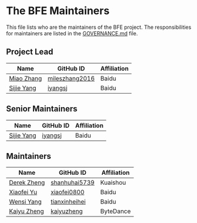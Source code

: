 # The BFE Maintainers

This file lists who are the maintainers of the BFE project. The responsibilities for maintainers are listed in the [GOVERNANCE.md](GOVERNANCE.md) file.

## Project Lead
| Name | GitHub ID | Affiliation |
| ---- | --------- | ----------- |
| [Miao Zhang](mailto:zhangmiao02@baidu.com) | [mileszhang2016](https://github.com/mileszhang2016) | Baidu |
| [Sijie Yang](mailto:iyangsj@gmail.com)   | [iyangsj](https://github.com/iyangsj) | Baidu |

## Senior Maintainers
| Name | GitHub ID | Affiliation |
| ---- | --------- | ----------- |
| [Sijie Yang](mailto:iyangsj@gmail.com)   | [iyangsj](https://github.com/iyangsj) | Baidu |

## Maintainers
| Name | GitHub ID | Affiliation |
| ---- | --------- | ----------- |
| [Derek Zheng](mailto:shanhu5739@gmail.com) | [shanhuhai5739](https://github.com/shanhuhai5739) | Kuaishou |
| [Xiaofei Yu](mailto:nemo_00o@hotmail.com) | [xiaofei0800](https://github.com/xiaofei0800) | Baidu |
| [Wensi Yang](mailto:tianxinheihei@gmail.com) | [tianxinheihei](https://github.com/tianxinheihei) | Baidu |
| [Kaiyu Zheng](mailto:412674752@qq.com) | [kaiyuzheng](https://github.com/kaiyuzheng) | ByteDance |
